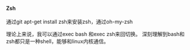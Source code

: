 #### Zsh

通过git apt-get install zsh来安装zsh，通过oh-my-zsh

理论上来说，我可以通过exec bash 和exec zsh来回切换。 深刻理解到bash和zsh都只是一种shell，能够和linux内核通信。
